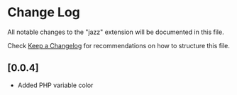 # Change Log

All notable changes to the "jazz" extension will be documented in this file.

Check [Keep a Changelog](http://keepachangelog.com/) for recommendations on how to structure this file.

## [0.0.4]

- Added PHP variable color

